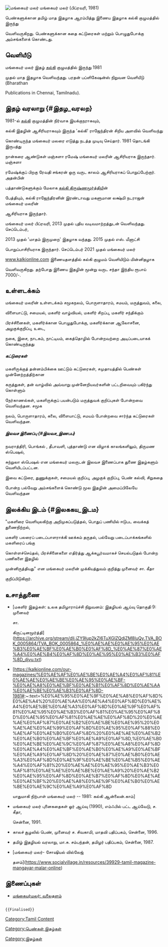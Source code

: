 ![மங்கையர் மலர்](மங்கையர்_மலர்1.png "மங்கையர் மலர்") மங்கையர் மலர் (பிப்ரவரி, 1981)
பெண்களுக்கான தமிழ் மாத இதழாக ஆரம்பித்து இணைய இதழாக கல்கி குழுமத்தில் இருந்து
வெளிவருகிறது. பெண்களுக்கான கதை கட்டுரைகள் மற்றும் பொழுதுபோக்கு அம்சங்களைக் கொண்டது.

## வெளியீடு

மங்கையர் மலர் இதழ் [கல்கி](கல்கி_(வார_இதழ்) "wikilink") குழுமத்தில் இருந்து 1981
முதல் மாத இதழாக வெளிவந்தது. பரதன் பப்ளிகேஷன்ஸ் நிறுவன வெளியீடு (Bharathan
Publications in Chennai, Tamilnadu).

## இதழ் வரலாறு {#இதழ_வரலற}

1981-ல் [கல்கி](கல்கி_(வார_இதழ்) "wikilink") குழுமத்தின் நிர்வாக இயக்குநராகவும்,
கல்கி இதழின் ஆசிரியராகவும் இருந்த \'கல்கி\' ராஜேந்திரன் சிறிய அளவில் வெளிவந்து
கொண்டிருந்த மங்கையர் மலரை எடுத்து நடத்த முடிவு செய்தார். 1981 தொடங்கி இருபத்து
நான்கரை ஆண்டுகள் மஞ்சுளா ரமேஷ் மங்கையர் மலரின் ஆசிரியராக இருந்தார். மஞ்சுளா
ரமேஷ்க்குப் பிறகு ரேவதி சங்கரன் ஒரு வருட காலம் ஆசிரியராகப் பொறுப்பேற்றார். அதன்பின்
பத்தாண்டுகளுக்கும் மேலாக [கல்கி கிருஷ்ணமூர்த்திய](கல்கி_(எழுத்தாளர்) "wikilink")ின்
பேத்தியும், கல்கி ராஜேந்திரனின் இரண்டாவது மகளுமான லக்ஷ்மி நடராஜன் மங்கையர் மலரின்
ஆசிரியராக இருந்தார்.

மங்கையர் மலர் பிப்ரவரி, 2013 முதல் புதிய வடிவமாற்றத்துடன் வெளிவந்தது. செப்டெம்பர்,
2013 முதல் \'மாதம் இருமுறை\' இதழாக வந்தது. 2015 முதல் எஸ். மீனாட்சி
பொறுப்பாசிரியராக இருந்தார். செப்டெம்பர் 2021 முதல் மங்கையர் மலர்
www.kalkionline.com இணையதளத்தில் கல்கி குழுமம் வெளியிடும் மின்னிதழாக
வெளிவருகிறது. தற்போது இணைய இதழின் மூன்று வருட சந்தா இந்திய ரூபாய் 7000/-.

## உள்ளடக்கம்

மங்கையர் மலரின் உள்ளடக்கம் சமூகநலம், பொருளாதாரம், சமயம், மருத்துவம், கலை,
விளையாட்டு, சமையல், மகளிர் வாழ்வியல், மகளிர் சிறப்பு, மகளிர் சந்திக்கும்
பிரச்சினைகள், மகளிர்க்கான பொழுதுபோக்கு, மகளிர்க்கான ஆலோசனை, அழகுக்குறிப்பு, உடை,
நகை, இசை, நாடகம், நாட்டியம், கைத்தொழில் போன்றவற்றை அடிப்படையாகக் கொண்டிருந்தது

##### கட்டுரைகள்

மகளிருக்குத் தன்னம்பிக்கை ஊட்டும் கட்டுரைகள், சமுதாயத்தில் பெண்கள் முன்னேற்றத்திற்கான
கருத்துகள், தன் வாழ்வில் அவ்வாறு முன்னேறியவர்களின் பட்டறிவையும் பகிர்ந்து கொள்ளும்
நேர்காணல்கள், மகளிருக்குப் பயன்படும் மருத்துவக் குறிப்புகள் போன்றவை வெளிவந்தன. சமூக
நலம், பொருளாதாரம், கலை, விளையாட்டு, சமயம் போன்றவை சார்ந்த கட்டுரைகள் வெளிவந்தன.

##### இலவச இணைப்பு {#இலவச_இணபப}

நவராத்திரி, பொங்கல் , தீபாவளி, புத்தாண்டு என விழாக் காலங்களிலும், திருமண ஸ்பெஷல்,
சுற்றுலா ஸ்பெஷல் என மங்கையர் மலருடன் இலவச இணைப்பாக துணை இதழ்களும் வெளியிடப்பட்டன.
இவை கட்டுரை, துணுக்குகள், சமையல் குறிப்பு, அழகுக் குறிப்பு, பெண் கல்வி, சிறுகதை
போன்ற பல்வேறு அம்சங்களைக் கொண்டு மூல இதழின் அமைப்பிலேயே வெளிவந்தன

## இலக்கிய இடம் {#இலககய_இடம}

"மகளிரை வெளியுலகிற்கு அறிமுகப்படுத்தல், பொதுப் பணியில் ஈடுபட வைக்கத் துணைநிற்றல்,
மகளிர் பலரைப் படைப்பாளராக்கி ஊக்கம் தருதல், பல்வேறு படைப்பாக்கங்களில் மகளிரைப் பங்கு
கொள்ளச்செய்தல், பிரச்சினைகளை எதிர்த்து ஆக்கபூர்வமாகச் செயல்படுதல் போன்ற பணிகளை இதழில்
முன்னிருத்தியது" என மங்கையர் மலரின் முக்கியத்துவம் குறித்து முனைவர் சா. கீதா
குறிப்பிடுகிறார்.

## உசாத்துணை

-   [மகளிர் இதழ்கள்: உலக தமிழாராய்ச்சி நிறுவனம்: இதழியல் ஆய்வு தொகுதி 9: முனைவர்
    சா.
    கிருட்டினமூர்த்தி](https://archive.org/stream/dli.jZY9lup2kZl6TuXGlZQdjZM8luQy.TVA_BOK_0005864/TVA_BOK_0005864_%E0%AE%AE%E0%AE%95%E0%AE%B3%E0%AE%BF%E0%AE%B0%E0%AF%8D_%E0%AE%87%E0%AE%A4%E0%AE%B4%E0%AF%8D%E0%AE%95%E0%AE%B3%E0%AF%8D_djvu.txt)
-   \[<https://kalkionline.com/our-magazines/%E0%AE%AF%E0%AE%BE%E0%AE%A4%E0%AF%81%E0%AE%AE%E0%AE%BE%E0%AE%95%E0%AE%BF-%E0%AE%A8%E0%AE%BF%E0%AE%B1%E0%AF%8D%E0%AE%AA%E0%AE%BE%E0%AE%B3%E0%AF%8D-1981#>:\~:text=%E0%AE%95%E0%AE%9F%E0%AE%A8%E0%AF%8D%E0%AE%A4%20%E0%AE%AA%E0%AE%A4%E0%AF%8D%E0%AE%A4%E0%AE%BE%E0%AE%A3%E0%AF%8D%E0%AE%9F%E0%AF%81%E0%AE%95%E0%AE%B3%E0%AF%81%E0%AE%95%E0%AF%8D%E0%AE%95%E0%AF%81%E0%AE%AE%E0%AF%8D%20%E0%AE%AE%E0%AF%87%E0%AE%B2%E0%AE%BE%E0%AE%95%20%E0%AE%AE%E0%AE%99%E0%AF%8D%E0%AE%95%E0%AF%88%E0%AE%AF%E0%AE%B0%E0%AF%8D%20%E0%AE%AE%E0%AE%B2%E0%AE%B0%E0%AE%BF%E0%AE%A9%E0%AF%8D,%E0%AE%B0%E0%AE%BE%E0%AE%9C%E0%AF%87%E0%AE%A8%E0%AF%8D%E0%AE%A4%E0%AE%BF%E0%AE%B0%E0%AE%A9%E0%AE%BF%E0%AE%A9%E0%AF%8D%20%E0%AE%87%E0%AE%B0%E0%AE%A3%E0%AF%8D%E0%AE%9F%E0%AE%BE%E0%AE%B5%E0%AE%A4%E0%AF%81%20%E0%AE%AE%E0%AE%95%E0%AE%B3%E0%AF%81%E0%AE%AE%E0%AE%BE%E0%AE%A9%20%E0%AE%B2%E0%AE%95%E0%AF%8D%E0%AE%B7%E0%AF%8D%E0%AE%AE%E0%AE%BF%20%E0%AE%A8%E0%AE%9F%E0%AE%B0%E0%AE%BE%E0%AE%9C%E0%AE%A9%E0%AF%8D
    யாதுமாகி நிற்பாள் மங்கையர் மலர் -- 1981: கல்கி ஆன்லைன்.காம்\]
-   மங்கையர் மலர் புனைகதைகள் ஓர் ஆய்வு (1990), எம்ஃபில் பட்ட ஆய்வேடு, ச. கீதா,
    சென்னை, 1991.
-   காலச் சூழலில் பெண், முனைவர் ச. சிவகாமி, மாதவி பதிப்பகம், சென்னை, 1996.
-   தமிழ் இதழியல் வரலாறு, மா.சு. சம்பந்தன், தமிழர் பதிப்பகம், சென்னை, 1987.
-   [மங்கையர் மலர்- சோஷியல் வில்லேஜ்
    தளம்](https://www.socialvillage.in/resources/39929-tamil-magazine-mangayar-malar-online)

## இணைப்புகள்

-   [மங்கையர்மலர்: வலைதளம்](https://kalkionline.com/about-us)

```{=mediawiki}
{{Finalised}}
```
[Category:Tamil Content](Category:Tamil_Content "wikilink")
[Category:பெண்கள் இதழ்கள்](Category:பெண்கள்_இதழ்கள் "wikilink")
[Category:இதழ்கள்](Category:இதழ்கள் "wikilink")
